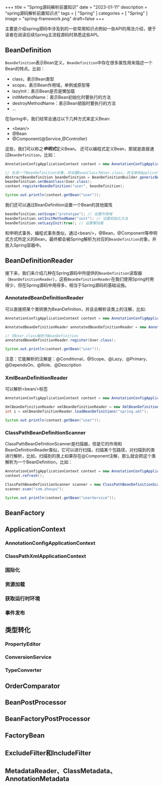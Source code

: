 +++
title = "Spring源码解析前置知识"
date = "2023-01-11"
description = "spring源码解析前置知识点"
tags = [
    "Spring"
]
categories = [
    "Spring"
]
image = "spring-framework.png"
draft=false
+++

主要是介绍spring源码中涉及到的一些常用知识点例如一些API的用法介绍，便于读者在阅读后续Spring主流程源码时熟悉这些API。
<!--more-->

## BeanDefinition
`BeanDefinition`表示Bean定义，`BeanDefinition`中存在很多属性用来描述一个Bean的特点。比如：
* class，表示Bean类型
* scope，表示Bean作用域，单例或原型等
* lazyInit：表示Bean是否是懒加载
* initMethodName：表示Bean初始化时要执行的方法
* destroyMethodName：表示Bean销毁时要执行的方法
* ...

在Spring中，我们经常会通过以下几种方式来定义Bean:
* \<bean/>
* @Bean
* @Component(@Service,@Controller)

这些，我们可以称之***申明式***定义Bean。
还可以编程式定义Bean，那就是直接通过`BeanDefinition`，比如：
```java
AnnotationConfigApplicationContext context = new AnnotationConfigApplicationContext(AppConfig.class);

// 生成一个BeanDefinition对象，并设置beanClass为User.class，并注册到ApplicationContext中
AbstractBeanDefinition beanDefinition = BeanDefinitionBuilder.genericBeanDefinition().getBeanDefinition();
beanDefinition.setBeanClass(User.class);
context.registerBeanDefinition("user", beanDefinition);

System.out.println(context.getBean("user"));
```
我们还可以通过BeanDefinition设置一个Bean的其他属性
```java
beanDefinition.setScope("prototype"); // 设置作用域
beanDefinition.setInitMethodName("init"); // 设置初始化方法
beanDefinition.setLazyInit(true); // 设置懒加载
```
和申明式事务、编程式事务类似，通过\<bean/>，@Bean，@Component等申明式方式所定义的Bean，最终都会被Spring解析为对应的`BeanDefinition`对象，并放入Spring容器中。
## BeanDefinitionReader
接下来，我们来介绍几种在Spring源码中所提供的`BeanDefinition`读取器（`BeanDefinitionReader`），这些`BeanDefinitionReader`在我们使用Spring时用得少，但在Spring源码中用得多，相当于Spring源码的基础设施。
### AnnotatedBeanDefinitionReader
可以直接把某个类转换为BeanDefinition，并且会解析该类上的注解，比如:
```java
AnnotationConfigApplicationContext context = new AnnotationConfigApplicationContext(AppConfig.class);

AnnotatedBeanDefinitionReader annotatedBeanDefinitionReader = new AnnotatedBeanDefinitionReader(context);

// 将User.class解析为BeanDefinition
annotatedBeanDefinitionReader.register(User.class);

System.out.println(context.getBean("user"));
```
注意：它能解析的注解是：@Conditional，@Scope、@Lazy、@Primary、@DependsOn、@Role、@Description
### XmlBeanDefinitionReader
可以解析\<bean/>标签
```java
AnnotationConfigApplicationContext context = new AnnotationConfigApplicationContext(AppConfig.class);

XmlBeanDefinitionReader xmlBeanDefinitionReader = new XmlBeanDefinitionReader(context);
int i = xmlBeanDefinitionReader.loadBeanDefinitions("spring.xml");

System.out.println(context.getBean("user"));
```
### ClassPathBeanDefinitionScanner
ClassPathBeanDefinitionScanner是扫描器，但是它的作用和BeanDefinitionReader类似，它可以进行扫描，扫描某个包路径，对扫描到的类进行解析，比如，扫描到的类上如果存在@Component注解，那么就会把这个类解析为一个BeanDefinition，比如：
```java
AnnotationConfigApplicationContext context = new AnnotationConfigApplicationContext();
context.refresh();

ClassPathBeanDefinitionScanner scanner = new ClassPathBeanDefinitionScanner(context);
scanner.scan("com.zhouyu");

System.out.println(context.getBean("userService"));
```
## BeanFactory
## ApplicationContext
### AnnotationConfigApplicationContext
### ClassPathXmlApplicationContext
### 国际化
### 资源加载
### 获取运行时环境
### 事件发布
## 类型转化
### PropertyEditor
### ConversionService
### TypeConverter
## OrderComparator
## BeanPostProcessor
## BeanFactoryPostProcessor
## FactoryBean
## ExcludeFilter和IncludeFilter
## MetadataReader、ClassMetadata、AnnotationMetadata
